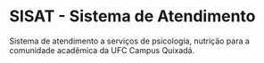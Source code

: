 SISAT - Sistema de Atendimento
==============================

Sistema de atendimento a serviços de psicologia, nutrição para a comunidade acadêmica da UFC Campus Quixadá.

